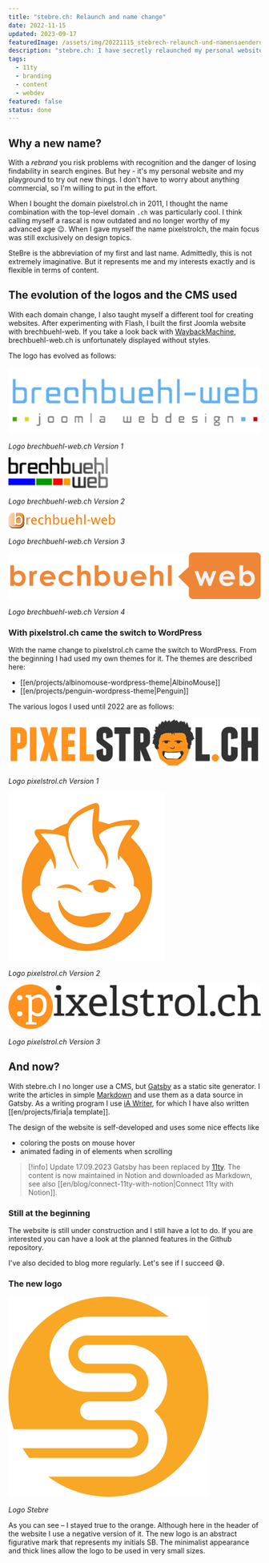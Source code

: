 ```yaml
---
title: "stebre.ch: Relaunch and name change"
date: 2022-11-15
updated: 2023-09-17
featuredImage: /assets/img/20221115_stebrech-relaunch-und-namensaenderung.png
description: "stebre.ch: I have secretly relaunched my personal website and also changed the name. But I don't want to refrain from giving you a little insight."
tags:
  - 11ty
  - branding
  - content
  - webdev
featured: false
status: done
---
```

## Why a new name?

With a _rebrand_ you risk problems with recognition and the danger of losing findability in search engines. But hey - it's my personal website and my playground to try out new things. I don't have to worry about anything commercial, so I'm willing to put in the effort.

When I bought the domain pixelstrol.ch in 2011, I thought the name combination with the top-level domain `.ch` was particularly cool. I think calling myself a rascal is now outdated and no longer worthy of my advanced age 😉. When I gave myself the name pixelstrolch, the main focus was still exclusively on design topics.

SteBre is the abbreviation of my first and last name. Admittedly, this is not extremely imaginative. But it represents me and my interests exactly and is flexible in terms of content.

## The evolution of the logos and the CMS used

With each domain change, I also taught myself a different tool for creating websites. After experimenting with Flash, I built the first Joomla website with brechbuehl-web. If you take a look back with [WaybackMachine](https://web.archive.org/web/20091015000000*/brechbuehl-web.ch), brechbuehl-web.ch is unfortunately displayed without styles.

The logo has evolved as follows:

![Logo brechbuehl-web.ch version 1](/assets/img/20221115_stebrech-relaunch-und-namensaenderung_1.png)

_Logo brechbuehl-web.ch Version 1_

![Logo brechbuehl-web.ch Version 2](/assets/img/20221115_stebrech-relaunch-und-namensaenderung_2.png)

_Logo brechbuehl-web.ch Version 2_

![Logo brechbuehl-web.ch Version 3](/assets/img/20221115_stebrech-relaunch-und-namensaenderung_3.png)

_Logo brechbuehl-web.ch Version 3_

![Logo brechbuehl-web.ch Version 4](/assets/img/20221115_stebrech-relaunch-und-namensaenderung_4.png)

_Logo brechbuehl-web.ch Version 4_

### With pixelstrol.ch came the switch to WordPress

With the name change to pixelstrol.ch came the switch to WordPress. From the beginning I had used my own themes for it. The themes are described here:

- [[en/projects/albinomouse-wordpress-theme|AlbinoMouse]]
- [[en/projects/penguin-wordpress-theme|Penguin]]

The various logos I used until 2022 are as follows:

![Logo pixelstrol.ch Version 1](/assets/img/20221115_stebrech-relaunch-und-namensaenderung_5.png)

_Logo pixelstrol.ch Version 1_

![Logo pixelstrol.ch Version 2](/assets/img/20221115_stebrech-relaunch-und-namensaenderung_6.png)

_Logo pixelstrol.ch Version 2_

![Logo pixelstrol.ch Version 3](/assets/img/20221115_stebrech-relaunch-und-namensaenderung_7.png)

_Logo pixelstrol.ch Version 3_

## And now?

With stebre.ch I no longer use a CMS, but [Gatsby](https://www.gatsbyjs.com/) as a static site generator. I write the articles in simple [Markdown](https://de.wikipedia.org/wiki/Markdown) and use them as a data source in Gatsby. As a writing program I use [iA Writer](https://ia.net/de/writer), for which I have also written [[en/projects/firia|a template]].

The design of the website is self-developed and uses some nice effects like

- coloring the posts on mouse hover
- animated fading in of elements when scrolling

> [!info] Update 17.09.2023
> Gatsby has been replaced by [11ty](https://www.11ty.dev/). The content is now maintained in Notion and downloaded as Markdown, see also [[en/blog/connect-11ty-with-notion|Connect 11ty with Notion]].

### Still at the beginning

The website is still under construction and I still have a lot to do. If you are interested you can have a look at the planned features in the Github repository.

I've also decided to blog more regularly. Let's see if I succeed 😅.

### The new logo

![Logo Stebre](/assets/img/20221115_stebrech-relaunch-und-namensaenderung_8.png)

_Logo Stebre_

As you can see – I stayed true to the orange. Although here in the header of the website I use a negative version of it. The new logo is an abstract figurative mark that represents my initials SB. The minimalist appearance and thick lines allow the logo to be used in very small sizes.

